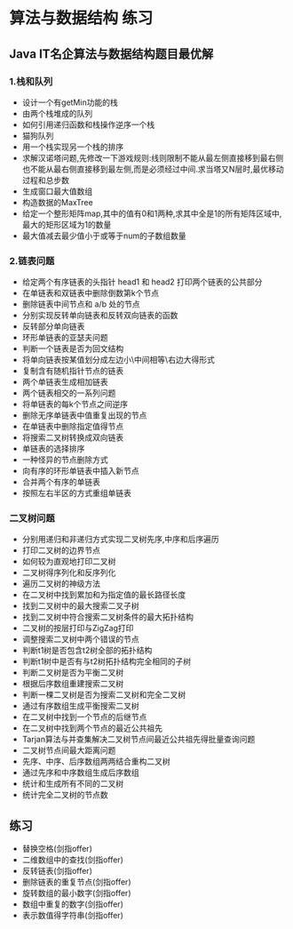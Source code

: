 # 算法与数据结构 练习

## Java IT名企算法与数据结构题目最优解

### 1.栈和队列
- 设计一个有getMin功能的栈
- 由两个栈堆成的队列
- 如何引用递归函数和栈操作逆序一个栈
- 猫狗队列
- 用一个栈实现另一个栈的排序
- 求解汉诺塔问题,先修改一下游戏规则:线则限制不能从最左侧直接移到最右侧也不能从最右侧直接移到最左侧,而是必须经过中间.求当塔又N层时,最优移动过程和总步数
- 生成窗口最大值数组
- 构造数据的MaxTree
- 给定一个整形矩阵map,其中的值有0和1两种,求其中全是1的所有矩阵区域中,最大的矩形区域为1的数量
- 最大值减去最少值小于或等于num的子数组数量

### 2.链表问题
- 给定两个有序链表的头指针 head1 和 head2 打印两个链表的公共部分
- 在单链表和双链表中删除倒数第k个节点
- 删除链表中间节点和 a/b 处的节点
- 分别实现反转单向链表和反转双向链表的函数
- 反转部分单向链表
- 环形单链表的亚瑟夫问题
- 判断一个链表是否为回文结构
- 将单向链表按某值划分成左边小\中间相等\右边大得形式
- 复制含有随机指针节点的链表
- 两个单链表生成相加链表
- 两个链表相交的一系列问题
- 将单链表的每k个节点之间逆序
- 删除无序单链表中值重复出现的节点
- 在单链表中删除指定值得节点
- 将搜索二叉树转换成双向链表
- 单链表的选择排序
- 一种怪异的节点删除方式
- 向有序的环形单链表中插入新节点
- 合并两个有序的单链表
- 按照左右半区的方式重组单链表

### 二叉树问题
- 分别用递归和非递归方式实现二叉树先序,中序和后序遍历
- 打印二叉树的边界节点
- 如何较为直观地打印二叉树
- 二叉树得序列化和反序列化
- 遍历二叉树的神级方法
- 在二叉树中找到累加和为指定值的最长路径长度
- 找到二叉树中的最大搜索二叉子树
- 找到二叉树中符合搜索二叉树条件的最大拓扑结构
- 二叉树的按层打印与ZigZag打印
- 调整搜索二叉树中两个错误的节点
- 判断t1树是否包含t2树全部的拓扑结构
- 判断t1树中是否有与t2树拓扑结构完全相同的子树
- 判断二叉树是否为平衡二叉树
- 根据后序数组重建搜索二叉树
- 判断一棵二叉树是否为搜索二叉树和完全二叉树
- 通过有序数组生成平衡搜索二叉树
- 在二叉树中找到一个节点的后继节点
- 在二叉树中找到两个节点的最近公共祖先
- Tarjan算法与并查集解决二叉树节点间最近公共祖先得批量查询问题
- 二叉树节点间最大距离问题
- 先序、中序、后序数组两两结合重构二叉树
- 通过先序和中序数组生成后序数组
- 统计和生成所有不同的二叉树
- 统计完全二叉树的节点数

## 练习
- 替换空格(剑指offer)
- 二维数组中的查找(剑指offer)
- 反转链表(剑指offer)
- 删除链表的重复节点(剑指offer)
- 旋转数组的最小数字(剑指offer)
- 数组中重复的数字(剑指offer)
- 表示数值得字符串(剑指offer)
